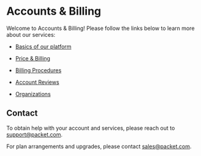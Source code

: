 # Accounts & Billing

Welcome to Accounts & Billing! Please follow the links below to learn more about our services:

- [Basics of our platform](https://github.com/packethost/docs/blob/products/billing/products/getting-started.md)

- [Price & Billing](https://github.com/packethost/docs/blob/products/billing/products/common-questions/billing.md)

- [Billing Procedures](https://github.com/packethost/docs/blob/products/billing/products/accounts-and-billing/billing-procedures.md)

- [Account Reviews](https://github.com/packethost/docs/blob/products/billing/products/accounts-and-billing/account-reviews.md)

- [Organizations](https://github.com/packethost/docs/blob/products/billing/products/accounts-and-billing/organizations.md)

## Contact

To obtain help with your account and services, please reach out to [support@packet.com](mailto:support@packet.com).

For plan arrangements and upgrades, please contact [sales@packet.com](mailto:sales@packet.com).